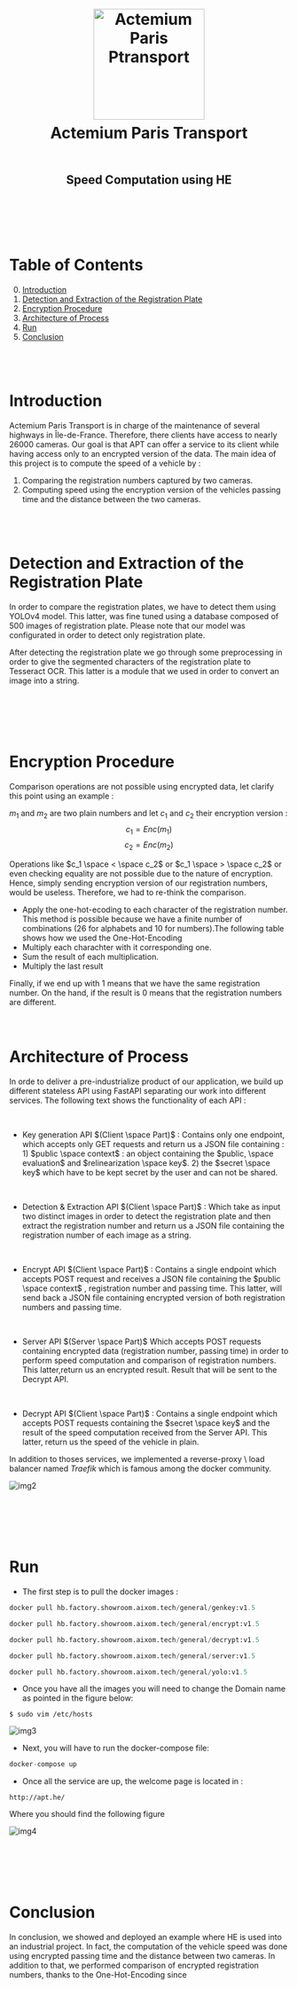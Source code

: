 <h1 align="center">
  <br>
  <a href="https://www.actemium.fr/entreprise/actemium-paris-transport//"><img src="https://media-exp1.licdn.com/dms/image/C560BAQEnJFdin0YAig/company-logo_200_200/0/1619950317758?e=2147483647&v=beta&t=Ir2DL7gQnQBoq27-_hAMKRp6auFsy7rU1HDpWYoH79k" alt="Actemium Paris Ptransport" width="200"></a>
  <br>
  Actemium Paris Transport
  <br>
</h1>

<h2 align="center">
  <br>
  Speed Computation using HE 
  <br>
</h2>

<br><br><br><br>

# Table of Contents
0. [Introduction](#def)
1. [Detection and Extraction of the Registration Plate](#Detect)
2. [Encryption Procedure](#Enc)
3. [Architecture of Process](#Arch)
4. [Run](#build)
5. [Conclusion](#conc)
<br><br><br><br> 


# Introduction <a name="def"></a>

Actemium Paris Transport is in charge of the maintenance of several highways in Île-de-France. Therefore, there clients have access to nearly 26000 cameras. Our goal is that APT can offer a service to its client while having access only to an encrypted version of the data. 
The main idea of this project is to compute the speed of a vehicle by :

1. Comparing the registration numbers captured by two cameras.
2. Computing speed using the encryption version of the vehicles passing time and the distance between the two cameras.
<br><br><br><br> 

# Detection and Extraction of the Registration Plate <a name="Detect"></a>
In order to compare the registration plates, we have to detect them using YOLOv4 model. This latter, was fine tuned using a database composed of 500 images of registration plate. Please note that our model was configurated in order to detect only registration plate.

After detecting the registration plate we go through some preprocessing in order to give the segmented characters of the registration plate to Tesseract OCR. This latter is a module that we used in order to convert an image into a string. 

<br><br><br><br> 

# Encryption Procedure <a name="Enc"></a>
Comparison operations are not possible using encrypted data, let clarify this point using an example : 

$m_1$ and $m_2$ are two  plain numbers and let $c_1$ and $c_2$ their encryption version : 
$$c_1 = Enc(m_1)$$
$$c_2 = Enc(m_2)$$

Operations like $c_1 \space < \space c_2$ or $c_1 \space > \space c_2$ or even checking equality are not possible due to the nature of encryption. Hence, simply sending encryption version of our registration numbers, would be useless. Therefore, we had to re-think the comparison. 

- Apply the one-hot-ecoding to each character of the registration number. This method is possible because we have a finite number of combinations (26 for alphabets and 10 for numbers).The following table shows how we used the One-Hot-Encoding
- Multiply each charachter with it corresponding one. 
- Sum the result of each multiplication.
- Multiply the last result 

Finally, if we end up with $1$ means that we have the same registration number. On the hand, if  the result is $0$ means that the registration numbers are different.
<br><br><br>

# Architecture of Process <a name="Arch"></a>

In orde to deliver a pre-industrialize product of our application, we build up different stateless API using FastAPI separating our work into different services. The following text shows the functionality of each API :

<br>

- Key generation API $(Client \space Part)$ : Contains only one endpoint, which accepts only GET requests and return us a JSON file containing : 1) $public \space context$ : an object containing the $public, \space evaluation$ and $relinearization \space key$. 2) the $secret \space key$ which have to be kept secret by the user and can not be shared.

<br>

- Detection & Extraction API $(Client \space Part)$ : Which take as input two distinct images in order to detect the registration plate and then extract the registration number and return us a JSON file containing the registration number of each image as a string.

<br>

- Encrypt API $(Client \space Part)$ : Contains a single endpoint which accepts POST request and receives a JSON file containing the $public \space context$ , registration number and passing time. This latter, will send back a JSON file containing encrypted version of both registration numbers and passing time.


<br>

- Server API $(Server \space Part)$ Which accepts POST requests containing encrypted data (registration number, passing time) in order to perform speed computation and comparison of registration numbers. This latter,return us an encrypted result. Result that will be sent to the Decrypt API.


<br>

- Decrypt API $(Client \space Part)$ : Contains a single endpoint which accepts POST requests containing the $secret \space key$ and the result of the speed computation received from the Server API. This latter, return us the speed of the vehicle in plain.



In addition to thoses services, we implemented a reverse-proxy \ load balancer named $Traefik$ which is famous among the docker community.

![img2](./img/traefik.png)

<br><br><br><br> 

# Run <a name="build"></a>

- The first step is to pull the docker images : 

```python
docker pull hb.factory.showroom.aixom.tech/general/genkey:v1.5
 ```

```python
docker pull hb.factory.showroom.aixom.tech/general/encrypt:v1.5
 ```

```python
docker pull hb.factory.showroom.aixom.tech/general/decrypt:v1.5
 ```

```python
docker pull hb.factory.showroom.aixom.tech/general/server:v1.5
 ```


```python
docker pull hb.factory.showroom.aixom.tech/general/yolo:v1.5
 ```

- Once you have all the images you will need to change the Domain name as pointed in the figure below:
```
$ sudo vim /etc/hosts
 ```

![img3](./img/dns.png)


- Next, you will have to run the docker-compose file:

```python
docker-compose up
 ```

- Once all the service are up, the welcome page is located in :

```
http://apt.he/
 ```
Where you should find the following figure

![img4](./img/exemple.png)

<br><br><br><br> 

# Conclusion <a name="conc"></a>

In conclusion, we showed and deployed an example where HE is used into an industrial project. In fact, the computation of the vehicle speed was done using encrypted passing time and the distance between two cameras. In addition to that, we performed comparison of encrypted registration numbers, thanks to the One-Hot-Encoding since 

